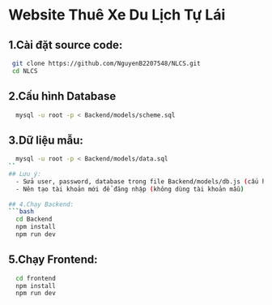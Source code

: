 # Website Thuê Xe Du Lịch Tự Lái

## 1.Cài đặt source code:
```bash
 git clone https://github.com/NguyenB2207548/NLCS.git
 cd NLCS
```
## 2.Cấu hình Database
```bash
  mysql -u root -p < Backend/models/scheme.sql
```
## 3.Dữ liệu mẫu:
```bash
  mysql -u root -p < Backend/models/data.sql
``
## Lưu ý: 
  - Sửa user, password, database trong file Backend/models/db.js (cấu hình kết nối MySQL)
  - Nên tạo tài khoản mới để đăng nhập (không dùng tài khoản mẫu)
 
## 4.Chạy Backend:
```bash
  cd Backend
  npm install
  npm run dev
```
## 5.Chạy Frontend:
```bash
  cd frontend
  npm install
  npm run dev
```


